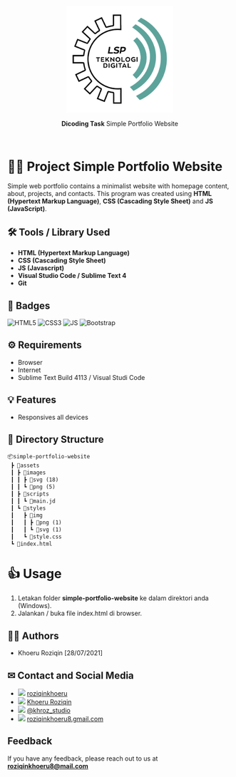 <br/>
<div align="center">  
  <p><img src="https://raw.githubusercontent.com/roziqinkhoeru/lsp-digital-clone/main/assets/image/logo-lsp.png" width=240/></p>
  <p><strong>Dicoding Task</strong> Simple Portfolio Website</p>
</div>
<br/>

# 👨‍💻 Project Simple Portfolio Website

Simple web portfolio contains a minimalist website with homepage content, about, projects, and contacts.
This program was created using **HTML (Hypertext Markup Language)**, **CSS (Cascading Style Sheet)** and **JS (JavaScript)**.

## 🛠 Tools / Library Used

- **HTML (Hypertext Markup Language)**
- **CSS (Cascading Style Sheet)**
- **JS (Javascript)**
- **Visual Studio Code / Sublime Text 4**
- **Git**

## 📛 Badges

![HTML5](https://img.shields.io/badge/HTML5-E34F26?style=for-the-badge&logo=html5&logoColor=white)
![CSS3](https://img.shields.io/badge/CSS3-1572B6?style=for-the-badge&logo=css3&logoColor=white)
![JS](https://img.shields.io/badge/JavaScript-F7DF1E?style=for-the-badge&logo=javascript&logoColor=black)
![Bootstrap](https://img.shields.io/badge/Bootstrap-563D7C?style=for-the-badge&logo=bootstrap&logoColor=white)

## ⚙ Requirements

- Browser
- Internet
- Sublime Text Build 4113 / Visual Studi Code

## 💡 Features

- Responsives all devices

## 📂 Directory Structure

```
📦simple-portfolio-website
 ┣ 📂assets
 ┃ ┣ 📂images
 ┃ ┃ ┣ 📜svg (18)
 ┃ ┃ ┗ 📜png (5)
 ┃ ┣ 📂scripts
 ┃ ┃ ┗ 📜main.jd
 ┃ ┗ 📂styles
 ┃   ┣ 📂img
 ┃   ┃ ┣ 📜png (1)
 ┃   ┃ ┗ 📜svg (1)
 ┃   ┗ 📜style.css
 ┗ 📜index.html
```

# 👍 Usage

1. Letakan folder **simple-portfolio-website** ke dalam direktori anda (Windows).
2. Jalankan / buka file index.html di browser.

## 👱‍♂️ Authors

- Khoeru Roziqin [28/07/2021]

## ✉ Contact and Social Media

- ![](https://img.shields.io/badge/GitHub-100000?style=for-the-badge&logo=github&logoColor=white) [roziqinkhoeru](https://github.com/roziqinkhoeru)
- ![](https://img.shields.io/badge/LinkedIn-0077B5?style=for-the-badge&logo=linkedin&logoColor=white) [Khoeru Roziqin](https://www.linkedin.com/in/roziqinkhoeru)
- ![](https://img.shields.io/badge/Instagram-E4405F?style=for-the-badge&logo=instagram&logoColor=white) [@khroz_studio](https://www.instagram.com/khroz_studio/)
- ![](https://img.shields.io/badge/Gmail-D14836?style=for-the-badge&logo=gmail&logoColor=white) [roziqinkhoeru8.gmail.com](mailto:roziqinkhoeru8@gmail.com?)

## Feedback

If you have any feedback, please reach out to us at **roziqinkhoeru8@mail.com**
